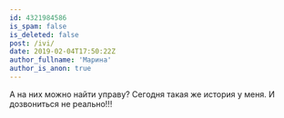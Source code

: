 ```yaml
---
id: 4321984586
is_spam: false
is_deleted: false
post: /ivi/
date: 2019-02-04T17:50:22Z
author_fullname: 'Марина'
author_is_anon: true
---
```


<p>А на них можно найти управу? Сегодня такая же история у меня. И дозвониться не реально!!!</p>
